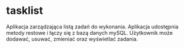 # tasklist
Aplikacja zarządzająca listą zadań do wykonania. Aplikacja udostępnia metody restowe i łączy się z bazą danych mySQL. 
Użytkownik może dodawać, usuwać, zmieniać oraz wyświetlać zadania.
